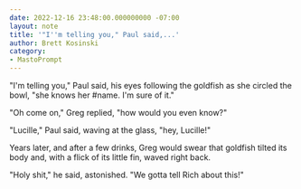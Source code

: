 ```yaml
---
date: 2022-12-16 23:48:00.000000000 -07:00
layout: note
title: '"I''m telling you," Paul said,...'
author: Brett Kosinski
category:
- MastoPrompt
---
```

"I'm telling you," Paul said, his eyes following the goldfish as she circled the bowl, "she knows her #name. I'm sure of it."

"Oh come on," Greg replied, "how would you even know?"

"Lucille," Paul said, waving at the glass, "hey, Lucille!"

Years later, and after a few drinks, Greg would swear that goldfish tilted its body and, with a flick of its little fin, waved right back.

"Holy shit," he said, astonished. "We gotta tell Rich about this!"